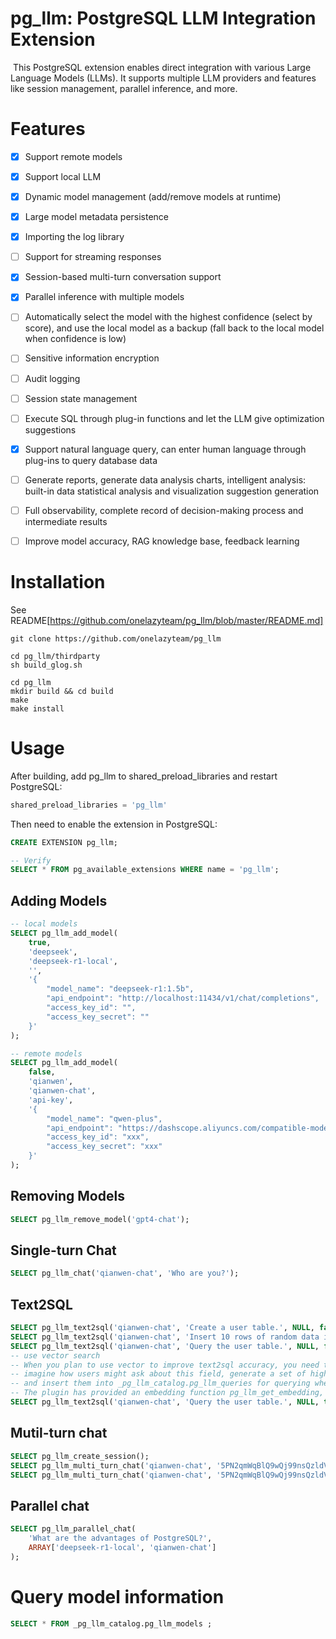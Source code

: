 # 		    pg_llm: **PostgreSQL LLM Integration Extension**

​	This PostgreSQL extension enables direct integration with various Large Language Models (LLMs). It supports multiple LLM providers and features like session management, parallel inference, and more.

# Features

- [x] Support remote models
- [x] Support local LLM
- [x] Dynamic model management (add/remove models at runtime)
- [x] Large model metadata persistence
- [x] Importing the log library
- [ ] Support for streaming responses
- [x] Session-based multi-turn conversation support
- [x] Parallel inference with multiple models
- [ ] Automatically select the model with the highest confidence (select by score), and use the local model as a backup (fall back to the local model when confidence is low)
- [ ] Sensitive information encryption
- [ ] Audit logging
- [ ] Session state management
- [ ] Execute SQL through plug-in functions and let the LLM give optimization suggestions
- [x] Support natural language query, can enter human language through plug-ins to query database data
- [ ] Generate reports, generate data analysis charts, intelligent analysis: built-in data statistical analysis and visualization suggestion generation
- [ ] Full observability, complete record of decision-making process and intermediate results
- [ ] Improve model accuracy, RAG knowledge base, feedback learning



# Installation

See README[https://github.com/onelazyteam/pg_llm/blob/master/README.md]

```shell
git clone https://github.com/onelazyteam/pg_llm

cd pg_llm/thirdparty
sh build_glog.sh

cd pg_llm
mkdir build && cd build
make
make install
```



# Usage

After building,  add pg_llm to shared_preload_libraries and restart PostgreSQL:

```sql
shared_preload_libraries = 'pg_llm'
```

 Then need to enable the extension in PostgreSQL:

```sql
CREATE EXTENSION pg_llm;

-- Verify
SELECT * FROM pg_available_extensions WHERE name = 'pg_llm';
```



## Adding Models

```sql
-- local models
SELECT pg_llm_add_model(
    true,
    'deepseek',
    'deepseek-r1-local',
    '',
    '{
        "model_name": "deepseek-r1:1.5b",
        "api_endpoint": "http://localhost:11434/v1/chat/completions",
        "access_key_id": "",
        "access_key_secret": ""
    }'
);

-- remote models
SELECT pg_llm_add_model(
    false,
    'qianwen',
    'qianwen-chat',
    'api-key',
    '{
        "model_name": "qwen-plus",
        "api_endpoint": "https://dashscope.aliyuncs.com/compatible-mode/v1/chat/completions",
        "access_key_id": "xxx",
        "access_key_secret": "xxx"
    }'
);
```



## Removing Models

```sql
SELECT pg_llm_remove_model('gpt4-chat');
```



## Single-turn Chat

```sql
SELECT pg_llm_chat('qianwen-chat', 'Who are you?');
```



## Text2SQL

```sql
SELECT pg_llm_text2sql('qianwen-chat', 'Create a user table.', NULL, false);
SELECT pg_llm_text2sql('qianwen-chat', 'Insert 10 rows of random data into the user table.', NULL, false);
SELECT pg_llm_text2sql('qianwen-chat', 'Query the user table.', NULL, false);
-- use vector search
-- When you plan to use vector to improve text2sql accuracy, you need to first let LLM write "simulated questions" for each field:
-- imagine how users might ask about this field, generate a set of high-quality and accurate NL-SQL pairs,
-- and insert them into _pg_llm_catalog.pg_llm_queries for querying when executing text2sql.
-- The plugin has provided an embedding function pg_llm_get_embedding, which can be used to normalize the text
SELECT pg_llm_text2sql('qianwen-chat', 'Query the user table.', NULL, true);
```



## Mutil-turn chat

```sql
SELECT pg_llm_create_session();
SELECT pg_llm_multi_turn_chat('qianwen-chat', '5PN2qmWqBlQ9wQj99nsQzldVI5ZuGXbE', 'Who are you?')
SELECT pg_llm_multi_turn_chat('qianwen-chat', '5PN2qmWqBlQ9wQj99nsQzldVI5ZuGXbE', 'What was the previous question?');
```



## Parallel chat

```sql
SELECT pg_llm_parallel_chat(
    'What are the advantages of PostgreSQL?',
    ARRAY['deepseek-r1-local', 'qianwen-chat']
);
```



# Query model information

```sql
SELECT * FROM _pg_llm_catalog.pg_llm_models ;
```

